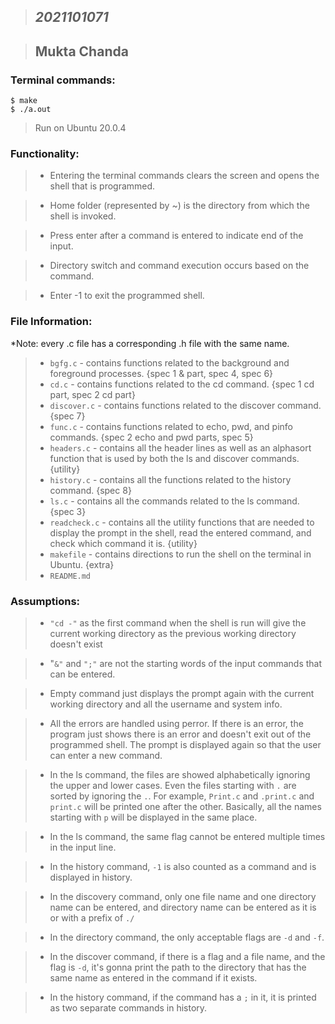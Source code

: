 >## *2021101071*

>## Mukta Chanda  
  

### **Terminal commands:**
    $ make
    $ ./a.out
      

> Run on Ubuntu 20.0.4  

### **Functionality:**
>* Entering the terminal commands clears the screen and opens the shell that is programmed.  

>* Home folder (represented by ~) is the directory from which the shell is invoked.  

>* Press enter after a command is entered to indicate end of the input.
  
>* Directory switch and command execution occurs based on the command.
  
>* Enter -1 to exit the programmed shell.
  
### **File Information:**
  
*Note: every .c file has a corresponding .h file with the same name.
>* `bgfg.c` - contains functions related to the background and foreground processes. {spec 1 & part, spec 4, spec 6} 
>* `cd.c` - contains functions related to the cd command. {spec 1 cd part, spec 2 cd part}
>* `discover.c` - contains functions related to the discover command. {spec 7}
>* `func.c` - contains functions related to echo, pwd, and pinfo commands. {spec 2 echo and pwd parts, spec 5}
>* `headers.c` - contains all the header lines as well as an alphasort function that is used by both the ls and discover commands. {utility}
>* `history.c` - contains all the functions related to the history command. {spec 8}
>* `ls.c` - contains all the commands related to the ls command. {spec 3}
>* `readcheck.c` - contains all the utility functions that are needed to display the prompt in the shell, read the entered command, and check which command it is. {utility}
>* `makefile` - contains directions to run the shell on the terminal in Ubuntu. {extra}
>* `README.md`

### **Assumptions:**
>* `"cd -"` as the first command when the shell is run will give the current working directory as the previous working directory doesn't exist

>* "`&"` and `";"` are not the starting words of the input commands that can be entered.
  
>* Empty command just displays the prompt again with the current working directory and all the username and system info. 

>* All the errors are handled using perror. If there is an error, the program just shows there is an error and doesn't exit out of the programmed shell. The prompt is displayed again so that the user can enter a new command.
  
>* In the ls command, the files are showed alphabetically ignoring the upper and lower cases. Even the files starting with `.` are sorted by ignoring the `.`. For example, `Print.c` and `.print.c` and `print.c` will be printed one after the other. Basically, all the names starting with `p` will be displayed in the same place.
  
>* In the ls command, the same flag cannot be entered multiple times in the input line.
  
>* In the history command, `-1` is also counted as a command and is displayed in history.
  
>* In the discovery command, only one file name and one directory name can be entered, and directory name can be entered as it is or with a prefix of `./`
  
>* In the directory command, the only acceptable flags are `-d` and `-f`.
  
>* In the discover command, if there is a flag and a file name, and the flag is `-d`, it's gonna print the path to the directory that has the same name as entered in the command if it exists.
  
>* In the history command, if the command has a `;` in it, it is printed as two separate commands in history.
  